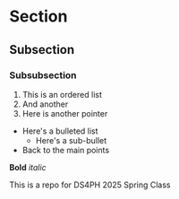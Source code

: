 # Section
## Subsection
### Subsubsection

1. This is an ordered list
3. And another
2. Here is another pointer
   
* Here's a bulleted list
  * Here's a sub-bullet
* Back to the main points

**Bold** *italic*

This is a repo for DS4PH 2025 Spring Class
